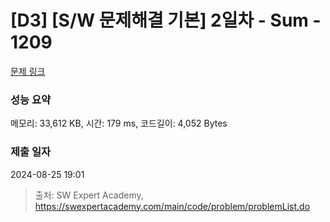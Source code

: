 # [D3] [S/W 문제해결 기본] 2일차 - Sum - 1209 

[문제 링크](https://swexpertacademy.com/main/code/problem/problemDetail.do?contestProbId=AV13_BWKACUCFAYh) 

### 성능 요약

메모리: 33,612 KB, 시간: 179 ms, 코드길이: 4,052 Bytes

### 제출 일자

2024-08-25 19:01



> 출처: SW Expert Academy, https://swexpertacademy.com/main/code/problem/problemList.do